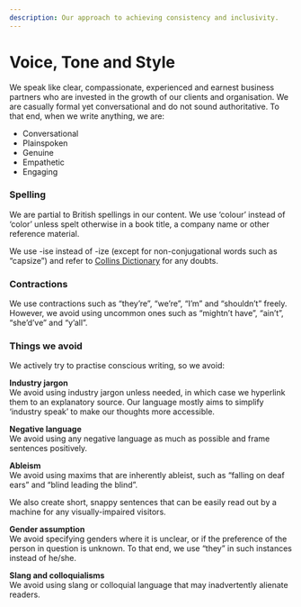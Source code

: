 ```yaml
---
description: Our approach to achieving consistency and inclusivity.
---
```


# Voice, Tone and Style

We speak like clear, compassionate, experienced and earnest business partners who are invested in the growth of our clients and organisation. We are casually formal yet conversational and do not sound authoritative. To that end, when we write anything, we are: 

* Conversational
* Plainspoken 
* Genuine
* Empathetic
* Engaging 

### Spelling

We are partial to British spellings in our content. We use ‘colour’ instead of ‘color’ unless spelt otherwise in a book title, a company name or other reference material.

We use -ise instead of -ize \(except for non-conjugational words such as “capsize”\) and refer to [Collins Dictionary](http://collinsdictionary.com) for any doubts. 

### Contractions

We use contractions such as “they’re”, “we’re”, “I’m” and “shouldn’t” freely. However, we avoid using uncommon ones such as “mightn’t have”, “ain’t”, “she’d’ve” and “y’all”.

### Things we avoid

We actively try to practise conscious writing, so we avoid:

**Industry jargon**  
We avoid using industry jargon unless needed, in which case we hyperlink them to an explanatory source. Our language mostly aims to simplify ‘industry speak’ to make our thoughts more accessible.

**Negative language**  
We avoid using any negative language as much as possible and frame sentences positively.

**Ableism**  
We avoid using maxims that are inherently ableist, such as “falling on deaf ears” and “blind leading the blind”.

We also create short, snappy sentences that can be easily read out by a machine for any visually-impaired visitors.

**Gender assumption**  
We avoid specifying genders where it is unclear, or if the preference of the person in question is unknown. To that end, we use “they” in such instances instead of he/she.

**Slang and colloquialisms**  
We avoid using slang or colloquial language that may inadvertently alienate readers.





